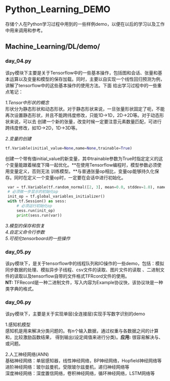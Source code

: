 # Python_Learning_DEMO
存储个人在Python学习过程中用到的一些样例demo，以便在以后的学习以及工作中用来调用和参考。
## Machine_Learning/DL/demo/
### day_04.py
该py模块下主要是关于Tensorflow中的一些基本操作，包括图和会话、张量和基本运算以及变量和模型的保存加载。同时，主要以自实现一个线性回归预测为例，讲解了tensorflow中的这些基本操作的使用方法。下面
给出学习过程中的一些重点笔记：  
  
*1.Tensor中形状的概念*  
形状分为静态形状和动态形状。对于静态形状来说，一旦张量形状固定了呃，不能再次设置静态形状，并且不能跨纬度修改，只能1D->1D，2D->2D等。对于动态形状来说，可以去
创建一个新的张量，改变时候一定要注意元素数量匹配，可进行跨纬度修改，如1D->2D，1D->3D等。 
  
*2.变量的创建*  
```Python  
tf.Variable(initial_value=None,name=None,trainable=True)  
```  
创建一个带有值initial_value的新变量，其中trainable参数为True时指定定义的这个变量能跟着梯度下降一起优化。**在使用Tensorflow编程时，模型参数必须使用变量定义，否则无法
训练模型。**与普通张量op相比，变量op能够持久化保存。同时在定义一个变量op时，一定要在会话中进行初始化。  
```Python  
 var = tf.Variable(tf.random_normal([2, 3], mean=0.0, stddev=1.0), name="variable")  
 # 必须做一步显示的初始化op  
 init_op = tf.global_variables_initializer()  
 with tf.Session() as sess:  
     # 必须运行初始化op  
     sess.run(init_op)  
     print(sess.run(var))
```  
*3.模型的保存和恢复*  
*4.自定义命令行参数*  
*5.可视化tensorboard的一些操作*  
  
### day_05.py  
该py模块下，是关于tensorflow中的线程队列和IO操作的一些demo，包括：模拟同步数据的处理、模拟异步子线程、csv文件的读取、图片文件的读取
、二进制文件的读取以及tensorflow自带的文件格式TFRcord文件的使用。  
**NT:** TFRecord是一种二进制文件，写入内容为Example协议快，该协议块是一种类字典的格式。  
  
### day_06.py  
该py模块下，主要是关于实现单层(全连接层)实现手写数字识别的demo
  
1.感知机模型  
感知机是用来解决分类问题的。有n个输入数据，通过权重与各数据之间的计算和，比较激励函数结果，
得到输出(设定阈值来进行分类)。**应用:** 很容易解决与、或问题。  
  
2.人工神经网络(ANN)  
基础神经网络：单层感知器，线性神经网络，BP神经网络，Hopfield神经网络等  
进阶神经网络：玻尔兹曼机，受限玻尔兹曼机，递归神经网络等  
深度神经网络：深度置信网络，卷积神经网络，循环神经网络，LSTM网络等  

